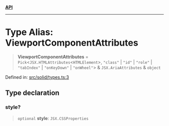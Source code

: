 [**API**](../../API.md)

***

# Type Alias: ViewportComponentAttributes

> **ViewportComponentAttributes** = `Pick`\<`JSX.HTMLAttributes`\<`HTMLElement`\>, `"class"` \| `"id"` \| `"role"` \| `"tabIndex"` \| `"onKeyDown"` \| `"onWheel"`\> & `JSX.AriaAttributes` & `object`

Defined in: [src/solid/types.ts:3](https://github.com/inokawa/virtua/blob/a48577a29001b7d13366f89308b2cb5c0b65e4c0/src/solid/types.ts#L3)

## Type declaration

### style?

> `optional` **style**: `JSX.CSSProperties`
